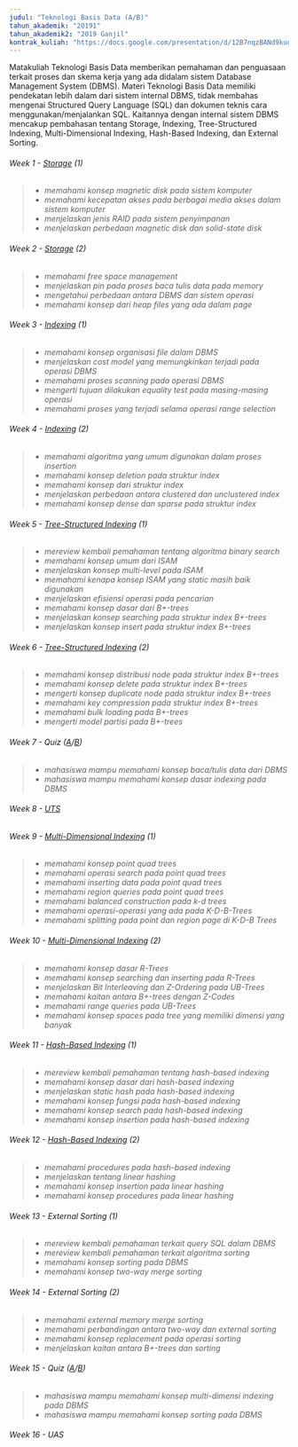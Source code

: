 ```yaml
---
judul: "Teknologi Basis Data (A/B)"
tahun_akademik: "20191"
tahun_akademik2: "2019 Ganjil"
kontrak_kuliah: "https://docs.google.com/presentation/d/12B7nqzBANd9kuoQvt5sX9odd4Hgo7gbJJjwEstlD4Yg/edit?usp=sharing"
---
```


Matakuliah Teknologi Basis Data memberikan pemahaman dan penguasaan terkait proses dan skema kerja yang ada didalam sistem Database Management System (DBMS). Materi Teknologi Basis Data memiliki pendekatan lebih dalam dari sistem internal DBMS, tidak membahas mengenai Structured Query Language (SQL) dan dokumen teknis cara menggunakan/menjalankan SQL. Kaitannya dengan internal sistem DBMS mencakup pembahasan tentang Storage, Indexing, Tree-Structured Indexing, Multi-Dimensional Indexing, Hash-Based Indexing, dan External Sorting.

###### Week 1 - [Storage](https://docs.google.com/presentation/d/1zdPUK0oRs7aop4Kn-QQTnYZOemg-HjF_Hrjk6baZ-rg/edit?usp=sharing) (1)
>-	_memahami  konsep magnetic disk pada sistem komputer_
>-  _memahami kecepatan akses pada berbagai media akses dalam sistem komputer_
>-	_menjelaskan jenis RAID pada sistem penyimpanan_
>-	_menjelaskan perbedaan magnetic disk dan solid-state disk_

###### Week 2 - [Storage](https://docs.google.com/presentation/d/1zdPUK0oRs7aop4Kn-QQTnYZOemg-HjF_Hrjk6baZ-rg/edit?usp=sharing) (2)
>-	_memahami free space management_
>-	_menjelaskan pin pada proses baca tulis data pada memory_
>-	_mengetahui perbedaan antara DBMS dan sistem operasi_
>-	_memahami konsep dari heap files yang ada dalam page_

###### Week 3 - [Indexing](https://docs.google.com/presentation/d/1O7oxF0CwPjpBiijjLOrj2qx9eb8hwanP1gqmOMFeRYo/edit?usp=sharing) (1)
>-	_memahami konsep organisasi file dalam DBMS_
>-	_menjelaskan cost model yang memungkinkan terjadi pada operasi DBMS_
>-	_memahami proses scanning pada operasi DBMS_
>-	_mengerti tujuan dilakukan equality test pada masing-masing operasi_
>-	_memahami proses yang terjadi selama operasi range selection_

###### Week 4 - [Indexing](https://docs.google.com/presentation/d/1O7oxF0CwPjpBiijjLOrj2qx9eb8hwanP1gqmOMFeRYo/edit?usp=sharing) (2)
>-	_memahami algoritma yang umum digunakan dalam proses insertion_
>-	_memahami konsep deletion pada struktur index_
>-	_memahami konsep dari struktur index_
>-	_menjelaskan perbedaan antara clustered dan unclustered index_
>-	_memahami konsep dense dan sparse pada struktur index_

###### Week 5 - [Tree-Structured Indexing](https://docs.google.com/presentation/d/1uUQhF7oAS2HYQcFR8bzeo5tk2SbaEV6ntVJ9ne_H2ek/edit?usp=sharing) (1)
>-	_mereview kembali pemahaman tentang algoritma binary search_
>-	_memahami konsep umum dari ISAM_
>-	_menjelaskan konsep multi-level pada ISAM_
>-	_memahami kenapa konsep ISAM yang static masih baik digunakan_
>-	_menjelaskan efisiensi operasi pada pencarian_
>-	_memahami konsep dasar dari B+-trees_
>-	_menjelaskan konsep searching pada struktur index B+-trees_
>-	_menjelaskan konsep insert pada struktur index B+-trees_

###### Week 6 - [Tree-Structured Indexing](https://docs.google.com/presentation/d/1uUQhF7oAS2HYQcFR8bzeo5tk2SbaEV6ntVJ9ne_H2ek/edit?usp=sharing) (2)
>-	_memahami konsep distribusi node pada struktur index B+-trees_
>-	_memahami konsep delete pada struktur index B+-trees_
>-	_mengerti konsep duplicate node pada struktur index B+-trees_
>-	_memahami key compression pada struktur index B+-trees_
>-	_memahami bulk loading pada B+-trees_
>-	_mengerti model partisi pada B+-trees_

###### Week 7 - Quiz ([A](https://docs.google.com/forms/d/e/1FAIpQLScjODf8uljtewZVaw7m1DxrARUtln_2JCS1p-F6fv0i3wC0Rw/viewform?usp=sf_link)/[B](https://docs.google.com/forms/d/e/1FAIpQLSdQqef2jDdYd0t2ZmPCu_Y_Nl-ioio_MhpWZaDUM86aWB6gpg/viewform?usp=sf_link))
>-	_mahasiswa mampu memahami konsep baca/tulis data dari DBMS_
>-	_mahasiswa mampu memahami konsep dasar indexing pada DBMS_

###### Week 8 - [UTS](https://docs.google.com/forms/d/e/1FAIpQLSesfUro95JBYxViChjAssMvoDXtM_-OaDiYRHsklvBnr5e-FQ/viewform?usp=sf_link)

###### Week 9 - [Multi-Dimensional Indexing](https://docs.google.com/presentation/d/1xnA_0NIjhZhdv7VSkTWFtG5LR1Zl1nAWZWh1YWcMuRE/edit?usp=sharing) (1)
>-	_memahami konsep point quad trees_
>-	_memahami operasi search pada point quad trees_
>-	_memahami inserting data pada point quad trees_
>-	_memahami region queries pada point quad trees_
>-	_memahami balanced construction pada k-d trees_
>-	_memahami operasi-operasi yang ada pada K-D-B-Trees_
>-	_memahami splitting pada point dan region page di K-D-B Trees_

###### Week 10 - [Multi-Dimensional Indexing](https://docs.google.com/presentation/d/1xnA_0NIjhZhdv7VSkTWFtG5LR1Zl1nAWZWh1YWcMuRE/edit?usp=sharing) (2)
>-	_memahami konsep dasar R-Trees_
>-	_memahami konsep searching dan inserting pada R-Trees_
>-	_menjelaskan Bit Interleaving dan Z-Ordering pada UB-Trees_
>-	_memahami kaitan antara B+-trees dengan Z-Codes_
>-	_memahami range queries pada UB-Trees_
>-	_memahami konsep spaces pada tree yang memiliki dimensi yang banyak_

###### Week 11 - [Hash-Based Indexing](https://docs.google.com/presentation/d/13wqWz4iFHp-cgSSQTMOlwmtmWqRqIg-p_BBSVmakZfY/edit?usp=sharing) (1)
>-	_mereview kembali pemahaman tentang hash-based indexing_
>-	_memahami konsep dasar dari hash-based indexing_
>-	_menjelaskan static hash pada hash-based indexing_
>-	_memahami konsep fungsi pada hash-based indexing_
>-	_memahami konsep search pada hash-based indexing_
>-	_memahami konsep insertion pada hash-based indexing_

###### Week 12 - [Hash-Based Indexing](https://docs.google.com/presentation/d/13wqWz4iFHp-cgSSQTMOlwmtmWqRqIg-p_BBSVmakZfY/edit?usp=sharing) (2)
>-	_memahami procedures pada hash-based indexing_
>-	_menjelaskan tentang linear hashing_
>-	_memahami konsep insertion pada linear hashing_
>-	_memahami konsep procedures pada linear hashing_

###### Week 13 - External Sorting (1)
>-	_mereview kembali pemahaman terkait query SQL dalam DBMS_
>-	_mereview kembali pemahaman terkait algoritma sorting_
>-	_memahami konsep sorting pada DBMS_
>-	_memahami konsep two-way merge sorting_

###### Week 14 - External Sorting (2)
>-	_memahami external memory merge sorting_
>-	_memahami perbandingan antara two-way dan external sorting_
>-	_memahami konsep replacement pada operasi sorting_
>-	_menjelaskan kaitan antara B+-trees dan sorting_

###### Week 15 - Quiz ([A](https://docs.google.com/forms/d/e/1FAIpQLSdT4CilGFYyF2yH4v7DfjeEyu_dq81303HNOyL16ybxKrxgMw/viewform?usp=sf_link)/[B](https://docs.google.com/forms/d/e/1FAIpQLSf6VvrYkEvaGAQaQRQjr144WTHgKP9wY-Ph0TZzD7hndHeOzQ/viewform?usp=sf_link))
>-	_mahasiswa mampu memahami konsep multi-dimensi indexing pada DBMS_
>-	_mahasiswa mampu memahami konsep sorting pada DBMS_

###### Week 16 - UAS